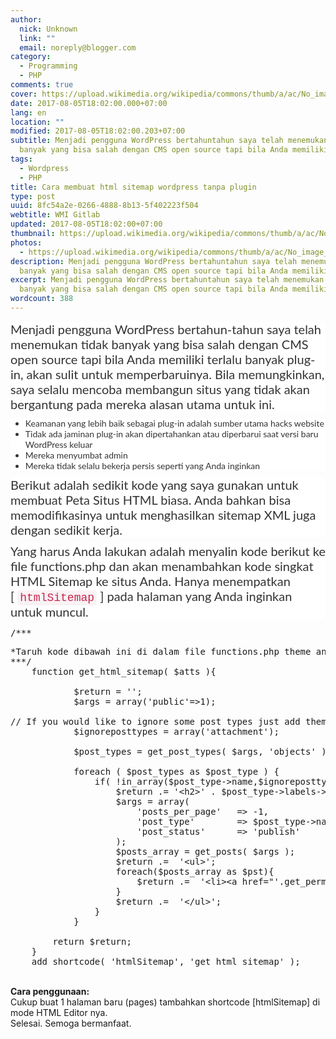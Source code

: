 ```yaml
---
author:
  nick: Unknown
  link: ""
  email: noreply@blogger.com
category:
  - Programming
  - PHP
comments: true
cover: https://upload.wikimedia.org/wikipedia/commons/thumb/a/ac/No_image_available.svg/2048px-No_image_available.svg.png
date: 2017-08-05T18:02:00.000+07:00
lang: en
location: ""
modified: 2017-08-05T18:02:00.203+07:00
subtitle: Menjadi pengguna WordPress bertahuntahun saya telah menemukan tidak
  banyak yang bisa salah dengan CMS open source tapi bila Anda memiliki
tags:
  - Wordpress
  - PHP
title: Cara membuat html sitemap wordpress tanpa plugin
type: post
uuid: 8fc54a2e-0266-4888-8b13-5f402223f504
webtitle: WMI Gitlab
updated: 2017-08-05T18:02:00+07:00
thumbnail: https://upload.wikimedia.org/wikipedia/commons/thumb/a/ac/No_image_available.svg/2048px-No_image_available.svg.png
photos:
  - https://upload.wikimedia.org/wikipedia/commons/thumb/a/ac/No_image_available.svg/2048px-No_image_available.svg.png
description: Menjadi pengguna WordPress bertahuntahun saya telah menemukan tidak
  banyak yang bisa salah dengan CMS open source tapi bila Anda memiliki
excerpt: Menjadi pengguna WordPress bertahuntahun saya telah menemukan tidak
  banyak yang bisa salah dengan CMS open source tapi bila Anda memiliki
wordcount: 388
---
```


<div style="background-color: white; box-sizing: border-box; color: #333333; font-family: Lato, &quot;Helvetica Neue&quot;, Helvetica, Arial, sans-serif; font-size: 20px; margin-bottom: 10px;"><span class="notranslate" style="box-sizing: border-box;">Menjadi pengguna WordPress bertahun-tahun saya telah menemukan tidak banyak yang bisa salah dengan CMS open source tapi bila Anda memiliki terlalu banyak plug-in, akan sulit untuk memperbaruinya.</span>&nbsp;<span class="notranslate" style="box-sizing: border-box;">Bila memungkinkan, saya selalu mencoba membangun situs yang tidak akan bergantung pada mereka alasan utama untuk ini.</span></div><ul style="background-color: white; box-sizing: border-box; color: #333333; font-family: Lato, &quot;Helvetica Neue&quot;, Helvetica, Arial, sans-serif; font-size: 14px; margin-bottom: 10px; margin-top: 0px;"><li style="box-sizing: border-box;"><span class="notranslate" style="box-sizing: border-box;">Keamanan yang lebih baik sebagai plug-in adalah sumber utama hacks website</span></li><li style="box-sizing: border-box;"><span class="notranslate" style="box-sizing: border-box;">Tidak ada jaminan plug-in akan dipertahankan atau diperbarui saat versi baru WordPress keluar</span></li><li style="box-sizing: border-box;"><span class="notranslate" style="box-sizing: border-box;">Mereka menyumbat admin</span></li><li style="box-sizing: border-box;"><span class="notranslate" style="box-sizing: border-box;">Mereka tidak selalu bekerja persis seperti yang Anda inginkan</span></li></ul><div style="background-color: white; box-sizing: border-box; color: #333333; font-family: Lato, &quot;Helvetica Neue&quot;, Helvetica, Arial, sans-serif; font-size: 20px; margin-bottom: 10px;"><span class="notranslate" style="box-sizing: border-box;">Berikut adalah sedikit kode yang saya gunakan untuk membuat Peta Situs HTML biasa.</span>&nbsp;<span class="notranslate" style="box-sizing: border-box;">Anda bahkan bisa memodifikasinya untuk menghasilkan sitemap XML juga dengan sedikit kerja.</span></div><div style="background-color: white; box-sizing: border-box; color: #333333; font-family: Lato, &quot;Helvetica Neue&quot;, Helvetica, Arial, sans-serif; font-size: 20px; margin-bottom: 10px;"><span class="notranslate" style="box-sizing: border-box;">Yang harus Anda lakukan adalah menyalin kode berikut ke file functions.php dan akan menambahkan kode singkat HTML Sitemap ke situs Anda.</span>&nbsp;<span class="notranslate" style="box-sizing: border-box;">Hanya menempatkan [&nbsp;<code style="background-color: #f9f2f4; border-radius: 4px; box-sizing: border-box; color: #c7254e; font-family: Menlo, Monaco, Consolas, &quot;Courier New&quot;, monospace; font-size: 18px; padding: 2px 4px;">htmlSitemap</code>&nbsp;] pada halaman yang Anda inginkan untuk muncul.</span></div><pre>/***</pre><pre>*Taruh kode dibawah ini di dalam file functions.php theme anda.<br>***/<br>    function get_html_sitemap( $atts ){<br><br>            $return = '';<br>            $args = array('public'=&gt;1);<br> <br>// If you would like to ignore some post types just add them to the array below<br>            $ignoreposttypes = array('attachment');<br><br>            $post_types = get_post_types( $args, 'objects' ); <br><br>            foreach ( $post_types as $post_type ) {<br>                if( !in_array($post_type-&gt;name,$ignoreposttypes)){<br>                    $return .= '&lt;h2&gt;' . $post_type-&gt;labels-&gt;name.'&lt;/h2&gt;';<br>                    $args = array(<br>                        'posts_per_page'   =&gt; -1,<br>                        'post_type'        =&gt; $post_type-&gt;name,<br>                        'post_status'      =&gt; 'publish'<br>                    );<br>                    $posts_array = get_posts( $args ); <br>                    $return .=  '&lt;ul&gt;';<br>                    foreach($posts_array as $pst){<br>                        $return .=  '&lt;li&gt;&lt;a href="'.get_permalink($pst-&gt;ID).'"&gt;'.$pst-&gt;post_title.'&lt;/a&gt;&lt;/li&gt;';<br>                    }<br>                    $return .=  '&lt;/ul&gt;';<br>                }<br>            }<br><br>        return $return;<br>    }<br>    add_shortcode( 'htmlSitemap', 'get_html_sitemap' );</pre><br><b>Cara penggunaan:</b><br>Cukup buat 1 halaman baru (pages) tambahkan shortcode [htmlSitemap] di mode HTML Editor nya.<br>Selesai. Semoga bermanfaat.